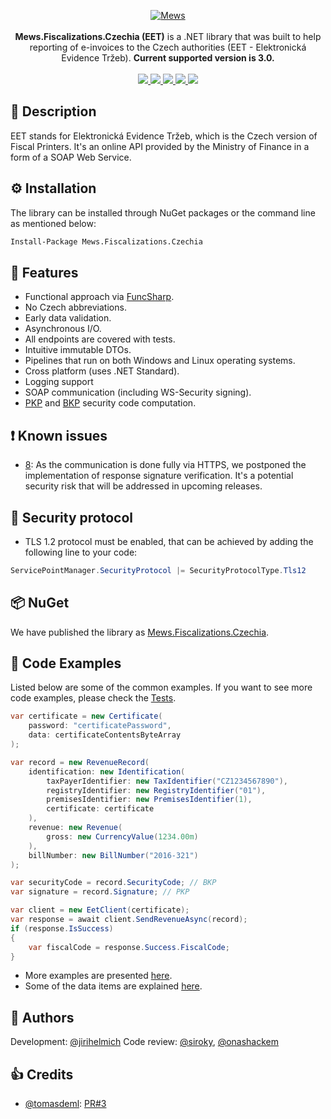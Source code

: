 <p align="center">
    <a href="https://mews.com">
        <img alt="Mews" src="https://user-images.githubusercontent.com/51375082/120493257-16938780-c3bb-11eb-8cb5-0b56fd08240d.png">
    </a>
    <br><br>
    <b>Mews.Fiscalizations.Czechia (EET)</b> is a .NET library that was built to help reporting of e-invoices to the Czech authorities (EET - Elektronická Evidence Tržeb).
    <b>Current supported version is 3.0.</b>
    <br><br>
    <a href="https://www.nuget.org/packages/Mews.Fiscalizations.Czechia/">
        <img src="https://img.shields.io/nuget/v/Mews.Fiscalizations.Czechia">
    </a>
    <a href="https://github.com/MewsSystems/fiscalizations/blob/master/LICENSE">
        <img src="https://img.shields.io/github/license/MewsSystems/fiscalizations">
    </a>
    <a href="https://github.com/MewsSystems/fiscalizations/actions/workflows/build-and-test-czechia-windows.yml">
        <img src="https://img.shields.io/github/workflow/status/MewsSystems/fiscalizations/Build%20and%20test%20-%20Czechia%20(Windows)/master?label=windows%20build">
    </a>
    <a href="https://github.com/MewsSystems/fiscalizations/actions/workflows/build-and-test-czechia-linux.yml">
        <img src="https://img.shields.io/github/workflow/status/MewsSystems/fiscalizations/Build%20and%20test%20-%20Czechia%20(Linux)/master?label=linux%20build">
    </a>
    <a href="https://www.etrzby.cz/assets/cs/prilohy/EET_pristupove_provozni_informace_playground_3.1.pdf">
        <img src="https://img.shields.io/badge/v3.0-EET-lightgrey">
    </a>
</p>

## 📃 Description

EET stands for Elektronická Evidence Tržeb, which is the Czech version of Fiscal Printers.
It's an online API provided by the Ministry of Finance in a form of a SOAP Web Service.

## ⚙️ Installation

The library can be installed through NuGet packages or the command line as mentioned below:
```bash
Install-Package Mews.Fiscalizations.Czechia
```

## 🎯 Features

-   Functional approach via [FuncSharp](https://github.com/siroky/FuncSharp).
-   No Czech abbreviations.
-   Early data validation.
-   Asynchronous I/O.
-   All endpoints are covered with tests.
-   Intuitive immutable DTOs.
-   Pipelines that run on both Windows and Linux operating systems.
-   Cross platform (uses .NET Standard).
-   Logging support
-   SOAP communication (including WS-Security signing).
-   [PKP](doc/data.md) and [BKP](doc/data.md) security code computation.

## ❗ Known issues
- [8](https://github.com/MewsSystems/eet/issues/8): As the communication is done fully via HTTPS, we postponed the implementation of response signature verification. It's a potential security risk that will be addressed in upcoming releases.

## 🔐 Security protocol
- TLS 1.2 protocol must be enabled, that can be achieved by adding the following line to your code:
```csharp
ServicePointManager.SecurityProtocol |= SecurityProtocolType.Tls12
```
## 📦 NuGet

We have published the library as [Mews.Fiscalizations.Czechia](https://www.nuget.org/packages/Mews.Fiscalizations.Czechia/).

## 👀 Code Examples

Listed below are some of the common examples. If you want to see more code examples, please check the [Tests](https://github.com/MewsSystems/fiscalizations/tree/master/src/Czechia/Mews.Fiscalizations.Czechia.Tests).

```csharp
var certificate = new Certificate(
    password: "certificatePassword",
    data: certificateContentsByteArray
);

var record = new RevenueRecord(
    identification: new Identification(
        taxPayerIdentifier: new TaxIdentifier("CZ1234567890"),
        registryIdentifier: new RegistryIdentifier("01"),
        premisesIdentifier: new PremisesIdentifier(1),
        certificate: certificate
    ),
    revenue: new Revenue(
        gross: new CurrencyValue(1234.00m)
    ),
    billNumber: new BillNumber("2016-321")
);

var securityCode = record.SecurityCode; // BKP
var signature = record.Signature; // PKP

var client = new EetClient(certificate);
var response = await client.SendRevenueAsync(record);
if (response.IsSuccess)
{
    var fiscalCode = response.Success.FiscalCode;
}
```

- More examples are presented [here](doc/examples.md).
- Some of the data items are explained [here](doc/data.md).

## 🧑 Authors
Development: [@jirihelmich](https://github.com/jirihelmich)
Code review: [@siroky](https://github.com/siroky), [@onashackem](https://github.com/onashackem)

## 👍 Credits
- [@tomasdeml](https://github.com/tomasdeml): [PR#3](https://github.com/MewsSystems/eet/pull/3/files)
